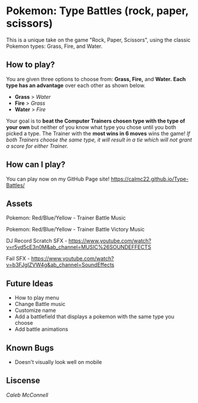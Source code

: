 # Pokemon: Type Battles (rock, paper, scissors)

This is a unique take on the game "Rock, Paper, Scissors", using the classic Pokemon types: Grass, Fire, and Water.

## How to play?

You are given three options to choose from: **Grass, Fire,** and **Water.**
**Each type has an advantage** over each other as shown below.

* **Grass** > _Water_
* **Fire** > _Grass_
* **Water** > _Fire_

Your goal is to **beat the Computer Trainers chosen type with the type of your own** but neither of you know what type you chose until you both picked a type.
The Trainer with the **most wins in 6 moves** wins the game!
*If both Trainers choose the same type, it will result in a tie which will not grant a score for either Trainer.*


## How can I play?

You can play now on my GitHub Page site!
https://calmc22.github.io/Type-Battles/

## Assets

Pokemon: Red/Blue/Yellow - Trainer Battle Music 

Pokemon: Red/Blue/Yellow - Trainer Battle Victory Music

DJ Record Scratch SFX - https://www.youtube.com/watch?v=r5vd5cE3n0M&ab_channel=MUSIC%26SOUNDEFFECTS

Fail SFX - https://www.youtube.com/watch?v=b3FJgIZVW4g&ab_channel=SoundEffects

## Future Ideas

* How to play menu
* Change Battle music
* Customize name
* Add a battlefield that displays a pokemon with the same type you choose
* Add battle animations

## Known Bugs

* Doesn't visually look well on mobile

## Liscense

*Caleb McConnell*